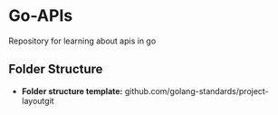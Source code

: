 # Go-APIs
Repository for learning about apis in go

## Folder Structure
* **Folder structure template:** github.com/golang-standards/project-layoutgit 